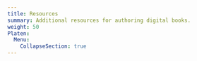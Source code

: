 ```yaml
---
title: Resources
summary: Additional resources for authoring digital books.
weight: 50
Platen:
  Menu:
    CollapseSection: true
---
```


